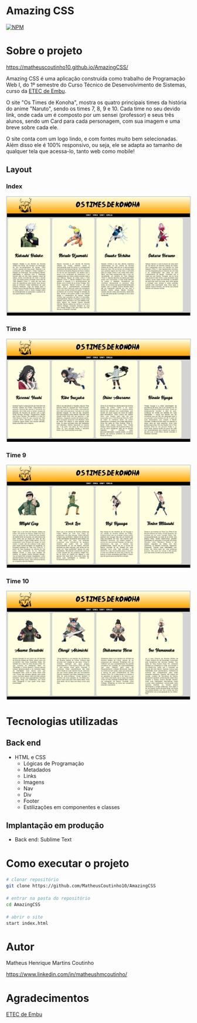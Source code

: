# Amazing CSS
[![NPM](https://img.shields.io/npm/l/react)](https://github.com/MatheusCoutinho10/AmazingCSS/blob/master/LICENSE) 

# Sobre o projeto

https://matheuscoutinho10.github.io/AmazingCSS/

Amazing CSS é uma aplicação construída como trabalho de Programação Web I, do 1º semestre do Curso Técnico de Desenvolvimento de Sistemas, curso da [ETEC de Embu](https://www.etecdeembu.com.br/ "Site da ETEC de Embu").

O site "Os Times de Konoha", mostra os quatro principais times da história do anime "Naruto", sendo os times 7, 8, 9 e 10. Cada time no seu devido link, onde cada um é composto por um sensei (professor) e seus três alunos, sendo um Card para cada personagem, com sua imagem e uma breve sobre cada ele.

O site conta com um logo lindo, e com fontes muito bem selecionadas. Além disso ele é 100% responsivo, ou seja, ele se adapta ao tamanho de qualquer tela que acessa-lo, tanto web como mobile!

## Layout
### Index
![Layout 1](https://github.com/MatheusCoutinho10/AmazingCSS/blob/master/Assets/index.jpg)

### Time 8
![Layout 2](https://github.com/MatheusCoutinho10/AmazingCSS/blob/master/Assets/time8.JPG)

### Time 9
![Layout 3](https://github.com/MatheusCoutinho10/AmazingCSS/blob/master/Assets/time9.JPG)

### Time 10
![Layout 4](https://github.com/MatheusCoutinho10/AmazingCSS/blob/master/Assets/time10.jpg)

# Tecnologias utilizadas
## Back end 
- HTML e CSS
  - Lógicas de Programação
  - Metadados
  - Links
  - Imagens
  - Nav
  - Div
  - Footer
  - Estilizações em componentes e classes
## Implantação em produção
- Back end: Sublime Text

# Como executar o projeto

```bash
# clonar repositório
git clone https://github.com/MatheusCoutinho10/AmazingCSS

# entrar na pasta do repositório
cd AmazingCSS

# abrir o site
start index.html
```

# Autor

Matheus Henrique Martins Coutinho

https://www.linkedin.com/in/matheushmcoutinho/

# Agradecimentos

[ETEC de Embu](https://www.etecdeembu.com.br/ "Site da ETEC de Embu")

